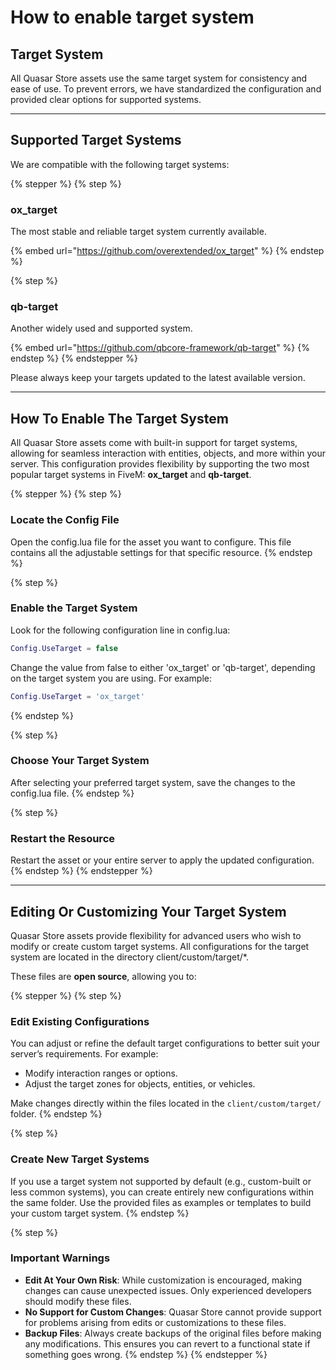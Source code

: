 # How to enable target system

## **Target System**

All Quasar Store assets use the same target system for consistency and ease of use. To prevent errors, we have standardized the configuration and provided clear options for supported systems.

***

## **Supported Target Systems**

We are compatible with the following target systems:

{% stepper %}
{% step %}
### ox\_target

The most stable and reliable target system currently available.

{% embed url="https://github.com/overextended/ox_target" %}
{% endstep %}

{% step %}
### qb-target

Another widely used and supported system.

{% embed url="https://github.com/qbcore-framework/qb-target" %}
{% endstep %}
{% endstepper %}

Please always keep your targets updated to the latest available version.

***

## **How To Enable The Target System**

All Quasar Store assets come with built-in support for target systems, allowing for seamless interaction with entities, objects, and more within your server. This configuration provides flexibility by supporting the two most popular target systems in FiveM: **ox\_target** and **qb-target**.

{% stepper %}
{% step %}
### Locate the Config File

Open the config.lua file for the asset you want to configure. This file contains all the adjustable settings for that specific resource.
{% endstep %}

{% step %}
### Enable the Target System

Look for the following configuration line in config.lua:

```lua
Config.UseTarget = false
```

Change the value from false to either 'ox\_target' or 'qb-target', depending on the target system you are using. For example:

```lua
Config.UseTarget = 'ox_target'
```
{% endstep %}

{% step %}
### Choose Your Target System

After selecting your preferred target system, save the changes to the config.lua file.
{% endstep %}

{% step %}
### Restart the Resource

Restart the asset or your entire server to apply the updated configuration.
{% endstep %}
{% endstepper %}

***

## **Editing Or Customizing Your Target System**

Quasar Store assets provide flexibility for advanced users who wish to modify or create custom target systems. All configurations for the target system are located in the directory client/custom/target/\*.

These files are **open source**, allowing you to:

{% stepper %}
{% step %}
### Edit Existing Configurations

You can adjust or refine the default target configurations to better suit your server’s requirements. For example:

* Modify interaction ranges or options.
* Adjust the target zones for objects, entities, or vehicles.

Make changes directly within the files located in the `client/custom/target/` folder.
{% endstep %}

{% step %}
### Create New Target Systems

If you use a target system not supported by default (e.g., custom-built or less common systems), you can create entirely new configurations within the same folder. Use the provided files as examples or templates to build your custom target system.
{% endstep %}

{% step %}
### Important Warnings

* **Edit At Your Own Risk**: While customization is encouraged, making changes can cause unexpected issues. Only experienced developers should modify these files.
* **No Support for Custom Changes**: Quasar Store cannot provide support for problems arising from edits or customizations to these files.
* **Backup Files**: Always create backups of the original files before making any modifications. This ensures you can revert to a functional state if something goes wrong.
{% endstep %}
{% endstepper %}
